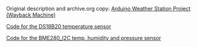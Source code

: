 Original description and archive.org copy:  [Arduino Weather Station Project](http://cactus.io/projects/weather/arduino-weather-station)
[\(Wayback Machine\)](https://web.archive.org/web/20230328075917/http://www.cactus.io/projects/weather/arduino-weather-station)

[Code for the DS18B20 temperature sensor](https://github.com/nsadovskiy/boiler/blob/master/cactus_io_DS18B20.cpp)

[Code for the BME280_I2C temp, humidity and pressure sensor](https://github.com/clemaitre58/LoggerVelostat/blob/master/cactus_io_BME280_I2C.cpp)
